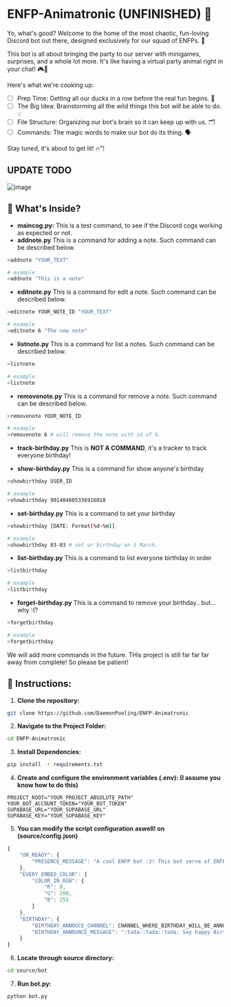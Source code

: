# ENFP-Animatronic (UNFINISHED) 🤖
Yo, what's good? Welcome to the home of the most chaotic, fun-loving Discord bot out there, designed exclusively for our squad of ENFPs. 🎉

This bot is all about bringing the party to our server with minigames, surprises, and a whole lot more. It's like having a virtual party animal right in your chat! 🎮🎈

Here's what we're cooking up:

- [ ] Prep Time: Getting all our ducks in a row before the real fun begins. 🦆
- [ ] The Big Idea: Brainstorming all the wild things this bot will be able to do. 💡
- [ ] File Structure: Organizing our bot's brain so it can keep up with us. 🗂️
- [ ] Commands: The magic words to make our bot do its thing. 🗣️

Stay tuned, it's about to get lit! 🔥"!
## UPDATE TODO
![image](https://github.com/DaemonPooling/ENFP-Animatronic/assets/157283533/5467b4a5-58e7-4108-ba38-e9333ef93a72)
## 🌈 What's Inside?
- **maincog.py:** This is a test command, to see if the Discord cogs working as expected or not.
- **addnote.py** This is a command for adding a note. Such command can be described below.
```bash
>addnote "YOUR_TEXT"

# example
>addnote "This is a note"
```
- **editnote.py** This is a command for edit a note. Such command can be described below.
```bash
>editnote YOUR_NOTE_ID "YOUR_TEXT"

# example
>editnote 6 "The new note"
```
- **listnote.py** This is a command for list a notes. Such command can be described below.
```bash
>listnote

# example
>listnote
```
- **removenote.py** This is a command for remove a note. Such command can be described below.
```bash
>removenote YOUR_NOTE_ID

# example
>removenote 6 # will remove the note with id of 6.
```
- **track-birthday.py** This is **NOT A COMMAND**, it's a tracker to track everyone birthday!

- **show-birthday.py** This is a command for show anyone's birthday
```bash
>showbirthday USER_ID

# example
>showbirthday 901404605336916018
```
- **set-birthday.py** This is a command to set your birthday
```bash
>showbirthday [DATE: Format(%d-%m)]

# example
>showbirthday 03-03 # set ur birthday on 3 March.
```

- **list-birthday.py** This is a command to list everyone birthday in order
```bash
>listbirthday

# example
>listbirthday 
```

- **forget-birthday.py** This is a command to remove your birthday.. but... why :(?
```bash
>forgetbirthday

# example
>forgetbirthday 
```

We will add more commands in the future. THis project is still far far far away from complete! So please be patient!

## 📜 Instructions:
1. **Clone the repository:**
```bash
git clone https://github.com/DaemonPooling/ENFP-Animatronic
```

2. **Navigate to the Project Folder:**
```bash
cd ENFP-Animatronic
```

3. **Install Dependencies:**
```bash
pip install -r requirements.txt
```

4. **Create and configure the environment variables (.env): (I assume you know how to do this)**
```
PROJECT_ROOT="YOUR_PROJECT_ABSOLUTE_PATH"
YOUR_BOT_ACCOUNT_TOKEN="YOUR_BOT_TOKEN"
SUPABASE_URL="YOUR_SUPABASE_URL"
SUPABASE_KEY="YOUR_SUPABASE_KEY"
```

5. **You can modify the script configuration aswell! on (source/config.json)** 
```js
{
    "ON_READY": {
        "PRESENCE_MESSAGE": "A cool ENFP bot :3! This bot serve of ENFP MBti only! Outside ENFP is shushh!11"
    },
    "EVERY_EMBED_COLOR": {
        "COLOR_IN_RGB": {
            "R": 0,
            "G": 200,
            "B": 255
        }
    },
    "BIRTHDAY": {
        "BIRTHDAY_ANNOUCE_CHANNEL": CHANNEL_WHERE_BIRTHDAY_WILL_BE_ANNOUNCED,
        "BIRTHDAY_ANNOUNCE_MESSAGE": ":tada::tada::tada: Say happy Birthday, to our dear friend {birthday_user}! :tada::tada::tada:\nhttps://tenor.com/view/cat-birthday-happy-birthday-grumpy-upset-gif-9081139335773074969"
    }
}
```

6. **Locate through source directory:**
```bash
cd source/bot
```

7. **Run bot.py:**
```bash
python bot.py
```
